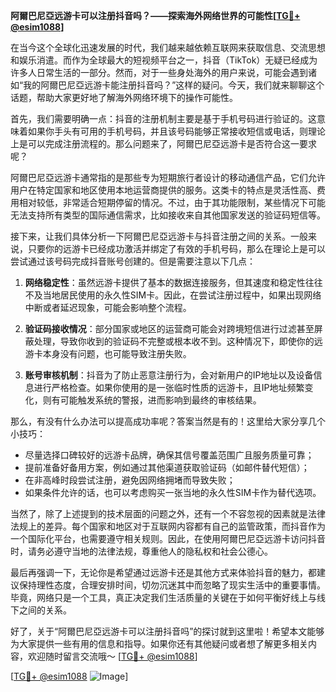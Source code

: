 **阿爾巴尼亞远游卡可以注册抖音吗？——探索海外网络世界的可能性[[TG💪+ @esim1088](https://t.me/s/esim1088)]**

在当今这个全球化迅速发展的时代，我们越来越依赖互联网来获取信息、交流思想和娱乐消遣。而作为全球最大的短视频平台之一，抖音（TikTok）无疑已经成为许多人日常生活的一部分。然而，对于一些身处海外的用户来说，可能会遇到诸如“我的阿爾巴尼亞远游卡能注册抖音吗？”这样的疑问。今天，我们就来聊聊这个话题，帮助大家更好地了解海外网络环境下的操作可能性。

首先，我们需要明确一点：抖音的注册机制主要是基于手机号码进行验证的。这意味着如果你手头有可用的手机号码，并且该号码能够正常接收短信或电话，则理论上是可以完成注册流程的。那么问题来了，阿爾巴尼亞远游卡是否符合这一要求呢？

阿爾巴尼亞远游卡通常指的是那些专为短期旅行者设计的移动通信产品，它们允许用户在特定国家和地区使用本地运营商提供的服务。这类卡的特点是灵活性高、费用相对较低，非常适合短期停留的情况。不过，由于其功能限制，某些情况下可能无法支持所有类型的国际通信需求，比如接收来自其他国家发送的验证码短信等。

接下来，让我们具体分析一下阿爾巴尼亞远游卡与抖音注册之间的关系。一般来说，只要你的远游卡已经成功激活并绑定了有效的手机号码，那么在理论上是可以尝试通过该号码完成抖音账号创建的。但是需要注意以下几点：

1. **网络稳定性**：虽然远游卡提供了基本的数据连接服务，但其速度和稳定性往往不及当地居民使用的永久性SIM卡。因此，在尝试注册过程中，如果出现网络中断或者延迟现象，可能会影响整个流程。
   
2. **验证码接收情况**：部分国家或地区的运营商可能会对跨境短信进行过滤甚至屏蔽处理，导致你收到的验证码不完整或根本收不到。这种情况下，即使你的远游卡本身没有问题，也可能导致注册失败。

3. **账号审核机制**：抖音为了防止恶意注册行为，会对新用户的IP地址以及设备信息进行严格检查。如果你使用的是一张临时性质的远游卡，且IP地址频繁变化，则有可能触发系统的警报，进而影响到最终的审核结果。

那么，有没有什么办法可以提高成功率呢？答案当然是有的！这里给大家分享几个小技巧：
- 尽量选择口碑较好的远游卡品牌，确保其信号覆盖范围广且服务质量可靠；
- 提前准备好备用方案，例如通过其他渠道获取验证码（如邮件替代短信）；
- 在非高峰时段尝试注册，避免因网络拥堵而导致失败；
- 如果条件允许的话，也可以考虑购买一张当地的永久性SIM卡作为替代选项。

当然了，除了上述提到的技术层面的问题之外，还有一个不容忽视的因素就是法律法规上的差异。每个国家和地区对于互联网内容都有自己的监管政策，而抖音作为一个国际化平台，也需要遵守相关规则。因此，在使用阿爾巴尼亞远游卡访问抖音时，请务必遵守当地的法律法规，尊重他人的隐私权和社会公德心。

最后再强调一下，无论你是希望通过远游卡还是其他方式来体验抖音的魅力，都建议保持理性态度，合理安排时间，切勿沉迷其中而忽略了现实生活中的重要事情。毕竟，网络只是一个工具，真正决定我们生活质量的关键在于如何平衡好线上与线下之间的关系。

好了，关于“阿爾巴尼亞远游卡可以注册抖音吗”的探讨就到这里啦！希望本文能够为大家提供一些有用的信息和指导。如果你还有其他疑问或者想了解更多相关内容，欢迎随时留言交流哦～ [[TG💪+ @esim1088](https://t.me/s/esim1088)] 

[[TG💪+ @esim1088](https://t.me/s/esim1088) ![Image](https://i.postimg.cc/4NQfJmqS/Snipaste-2025-05-13-00-14-12.png)]